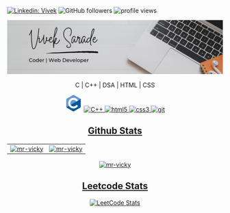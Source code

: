 [![Linkedin: Vivek](https://img.shields.io/badge/-Vivek-blue?style=flat-square&logo=Linkedin&logoColor=white&link=https://www.linkedin.com/in/vivek-sarade-41676920b/)](https://www.linkedin.com/in/vivek-sarade-41676920b/)
![GitHub followers](https://img.shields.io/github/followers/mr-vicky?label=Follow&style=social)
<img alt = "profile views" src="https://komarev.com/ghpvc/?username=mr-vicky&color=brightgreen">


<img src = "/2.png">



<p align="center">C | C++ | DSA | HTML | CSS </p>

<div align="center">

<p align="center">

<img src="https://raw.githubusercontent.com/devicons/devicon/master/icons/c/c-original.svg" alt="c" width="40" height="40"/> </a> <a href="https://www.w3schools.com/cpp/" target="_blank" rel="noreferrer">
<img src="https://i.pinimg.com/originals/99/f8/87/99f887833c475448723d3c9ac16c179b.png" alt="C++" width="40" height="40"/> 
<img src="https://upload.wikimedia.org/wikipedia/commons/thumb/6/61/HTML5_logo_and_wordmark.svg/512px-HTML5_logo_and_wordmark.svg.png" alt="html5" height="40"/> 
<img src="https://upload.wikimedia.org/wikipedia/commons/thumb/d/d5/CSS3_logo_and_wordmark.svg/1200px-CSS3_logo_and_wordmark.svg.png" alt="css3" height="40"/> 
<img src="https://www.vectorlogo.zone/logos/git-scm/git-scm-icon.svg" alt="git" width="40" height="40"/> 

</p>
</div>


<h2 align="center">Github Stats</h2>

<table>
  <tr>
    <td><img src="https://github-readme-stats.vercel.app/api?username=mr-vicky&show_icons=true&theme=highcontrast&locale=en" alt="mr-vicky" /></td>
    <td><img src="https://github-readme-stats.vercel.app/api/top-langs?username=mr-vicky&show_icons=true&theme=highcontrast&locale=en&layout=compact" alt="mr-vicky" /></td>
  </tr>
</table>

<div align="center">
<p><img align="center" src="https://github-readme-streak-stats.herokuapp.com/?user=mr-vicky&theme=highcontrast" alt="mr-vicky" /></p>
  
  </div>
  

<h2 align="center">Leetcode Stats</h2>
<div align="center">
  
 <div>
 
  [![LeetCode Stats](https://leetcode.card.workers.dev/Mr_Vicky?theme=dark&font=&extension=activity)](https://leetcode.com/Mr_Vicky/) 
   <!-- ![](https://leetcard.jacoblin.cool/Mr_Vicky?ext=heatmap) -->

